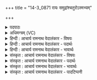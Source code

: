 +++
title = "14-3_0871 रायः समुद्रांश्चतुरोऽस्मभ्यम्"

+++
<details><summary>पदपाठः</summary>

रा꣣यः꣢। स꣣मुद्रा꣢न्। स꣣म्। उद्रा꣢न्। च꣣तु꣡रः꣢। अ꣣स्म꣡भ्य꣢म्। सो꣣म। विश्व꣡तः꣢। आ। प꣣वस्व। सहस्रि꣡णः꣢। ८७१।
</details>

<details><summary>अधिमन्त्रम् (VC)</summary>

- पवमानः सोमः
- त्रित आप्त्यः
- गायत्री
- षड्जः
</details>

<details><summary>हिन्दी : आचार्य रामनाथ वेदालंकार - विषयः</summary>

अगले मन्त्र में परमात्मा और आचार्य से प्रार्थना की गयी है।
</details>

<details><summary>हिन्दी : आचार्य रामनाथ वेदालंकार - पदार्थः</summary>

पदार्थान्वयभाषाः -  हे (सोम) विद्या आदि की हमारे अन्दर प्रेरणा करनेवाले, पवित्रकर्त्ता परमात्मन् वा आचार्य आप (अस्मभ्यम्) हमारे लिए (विश्वतः) सब ओर से (रायः) ऐश्वर्य के (सहस्रिणः) सहस्र फल प्रदान करनेवाले (चतुरः) चार (समुद्रान्) समुद्रों को अर्थात् धर्म, अर्थ, काम और मोक्ष को (आ पवस्व) प्रवाहित कर दीजिए ॥३॥ यहाँ धर्म-अर्थ-कम-मोक्ष को धन के समुद्र कहने से उनका समुद्र के समान अगाध तथा परोपकारी होना द्योतित होता है ॥३॥
</details>

<details><summary>हिन्दी : आचार्य रामनाथ वेदालंकार - भावार्थः</summary>

भावार्थभाषाः -  दयानिधि ईश्वर की और गुरु की कृपा से अध्ययन-अध्यापन, यम-नियम, प्राणायाम, ब्रह्मचर्य, जप, उपासना आदि कर्म से धर्म, अर्थ, काम और मोक्ष की शीघ्र ही सिद्धि हमें प्राप्त होवे ॥३॥
</details>

<details><summary>संस्कृत : आचार्य रामनाथ वेदालंकार - विषयः</summary>

अथ परमात्माऽऽचार्यश्च प्रार्थ्यते।
</details>

<details><summary>संस्कृत : आचार्य रामनाथ वेदालंकार - पदार्थः</summary>

पदार्थान्वयभाषाः -  हे (सोम) विद्यादीनामस्मासु प्रेरक पावक परमात्मन् आचार्य वा ! त्वम् (अस्मभ्यम्) नः (विश्वतः) सर्वतः (रायः) ऐश्वर्यस्य (सहस्रिणः) सहस्रफलप्रदान् (चतुरः) चतुःसंख्यकान् (समुद्रान्) अर्णवान्, धर्मार्थकाममोक्षरूपान् (आ पवस्व) प्रवाहय ॥३॥ अत्र धर्मार्थकाममोक्षेषु रायः समुद्रत्वकथनात् तेषां समुद्रवदगाधत्वं परोपकारित्वं च व्यज्यते ॥३॥
</details>

<details><summary>संस्कृत : आचार्य रामनाथ वेदालंकार - भावार्थः</summary>

भावार्थभाषाः -  दयानिधेरीश्वरस्य गुरोश्च कृपयाऽध्ययनाध्यापनयमनियमप्राणायाम- ब्रह्मचर्यजपोपासनादिकर्मणा धर्मार्थकाममोक्षाणां सद्यः सिद्धिर्भवेन्नः ॥३॥
</details>

<details><summary>संस्कृत : आचार्य रामनाथ वेदालंकार - पादटिप्पनी</summary>

टिप्पणी:   १. ऋ० ९।३३।६।
</details>